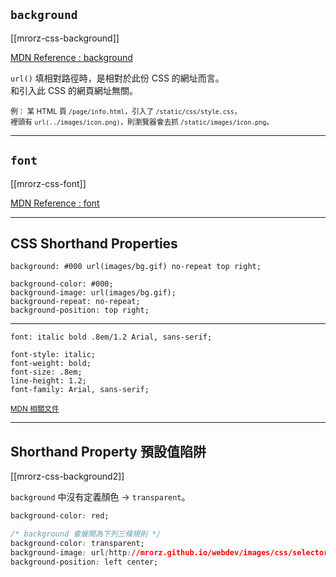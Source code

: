 `background`
------------

[[mrorz-css-background]]

[MDN Reference : background](https://developer.mozilla.org/en/CSS/background)

`url()` 填相對路徑時，是相對於此份 CSS 的網址而言。<br>和引入此 CSS 的網頁網址無關。

<small class="fragment">例： 某 HTML 頁 `/page/info.html`，引入了 `/static/css/style.css`，<br>
裡頭有 `url(../images/icon.png)`，則瀏覽器會去抓 `/static/images/icon.png`。</small>

---

`font`
------

[[mrorz-css-font]]

[MDN Reference : font](https://developer.mozilla.org/en/CSS/font)

---

CSS Shorthand Properties
------------------------

```
background: #000 url(images/bg.gif) no-repeat top right;
```

```
background-color: #000;
background-image: url(images/bg.gif);
background-repeat: no-repeat;
background-position: top right;
```

- - -

```
font: italic bold .8em/1.2 Arial, sans-serif;
```

```  
font-style: italic;
font-weight: bold;
font-size: .8em;
line-height: 1.2;
font-family: Arial, sans-serif;
```

<small>[MDN 相關文件](https://developer.mozilla.org/en-US/docs/Web/CSS/Shorthand_properties)</small>

---

Shorthand Property 預設值陷阱
---------------------------


[[mrorz-css-background2]]

`background` 中沒有定義顏色 → `transparent`。<br>

```CSS
background-color: red;

/* background 會展開為下列三條規則 */
background-color: transparent;
background-image: url(http://mrorz.github.io/webdev/images/css/selector.gif);
background-position: left center;

```


